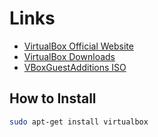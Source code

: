 # Links

- [VirtualBox Official Website](https://www.virtualbox.org/)
- [VirtualBox Downloads](https://download.virtualbox.org/virtualbox/7.1.8/)
- [VBoxGuestAdditions ISO](https://download.virtualbox.org/virtualbox/7.1.8/VBoxGuestAdditions_7.1.8.iso)

## How to Install

```bash
sudo apt-get install virtualbox
```